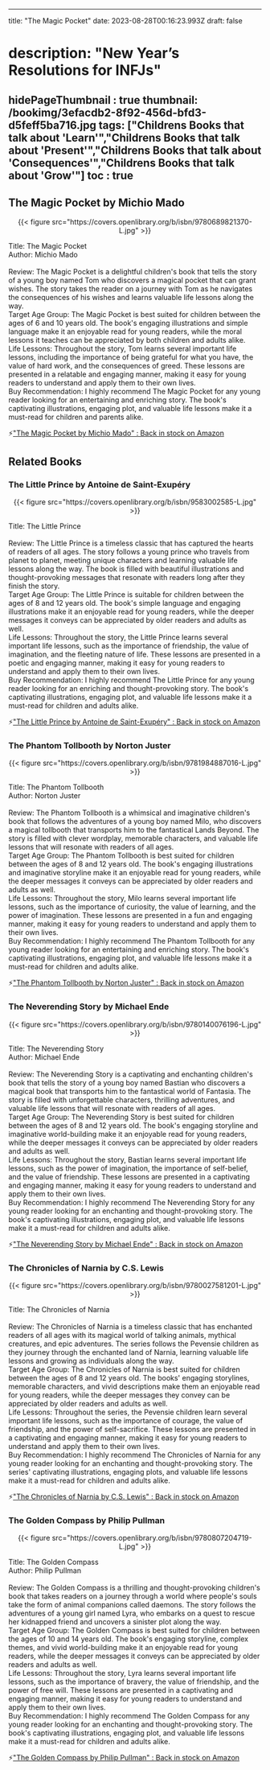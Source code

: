 
---
title: "The Magic Pocket"
date: 2023-08-28T00:16:23.993Z
draft: false
# description: "New Year’s Resolutions for INFJs"
hidePageThumbnail : true
thumbnail: /bookimg/3efacdb2-8f92-456d-bfd3-d5feff5ba716.jpg
tags: ["Childrens Books that talk about 'Learn'","Childrens Books that talk about 'Present'","Childrens Books that talk about 'Consequences'","Childrens Books that talk about 'Grow'"]
toc : true
---
## The Magic Pocket by Michio Mado

<center>
{{< figure src="https://covers.openlibrary.org/b/isbn/9780689821370-L.jpg" >}}
</center>

Title: The Magic Pocket</br>
Author: Michio Mado</br></br>
Review: The Magic Pocket is a delightful children's book that tells the story of a young boy named Tom who discovers a magical pocket that can grant wishes. The story takes the reader on a journey with Tom as he navigates the consequences of his wishes and learns valuable life lessons along the way.</br>
Target Age Group: The Magic Pocket is best suited for children between the ages of 6 and 10 years old. The book's engaging illustrations and simple language make it an enjoyable read for young readers, while the moral lessons it teaches can be appreciated by both children and adults alike.</br>
Life Lessons: Throughout the story, Tom learns several important life lessons, including the importance of being grateful for what you have, the value of hard work, and the consequences of greed. These lessons are presented in a relatable and engaging manner, making it easy for young readers to understand and apply them to their own lives.</br>
Buy Recommendation: I highly recommend The Magic Pocket for any young reader looking for an entertaining and enriching story. The book's captivating illustrations, engaging plot, and valuable life lessons make it a must-read for children and parents alike.</br>

<p>⚡<a id="aflink" href="https://www.amazon.com/gp/search?ie=UTF8&tag=klayu00-20&linkCode=ur2&linkId=6639bed89a8ad8dd2705e40644eb43d3&camp=1789&creative=9325&index=books&keywords=The Magic Pocket by Michio Mado" class="one" target="_blank" title='"The Magic Pocket by Michio Mado" : Back in stock on Amazon'>"The Magic Pocket by Michio Mado" : Back in stock on Amazon</a></p>

## Related Books
### The Little Prince by Antoine de Saint-Exupéry
<center>
{{< figure src="https://covers.openlibrary.org/b/isbn/9583002585-L.jpg" >}}
</center>

Title: The Little Prince</br></br>
Review: The Little Prince is a timeless classic that has captured the hearts of readers of all ages. The story follows a young prince who travels from planet to planet, meeting unique characters and learning valuable life lessons along the way. The book is filled with beautiful illustrations and thought-provoking messages that resonate with readers long after they finish the story.</br>
Target Age Group: The Little Prince is suitable for children between the ages of 8 and 12 years old. The book's simple language and engaging illustrations make it an enjoyable read for young readers, while the deeper messages it conveys can be appreciated by older readers and adults as well.</br>
Life Lessons: Throughout the story, the Little Prince learns several important life lessons, such as the importance of friendship, the value of imagination, and the fleeting nature of life. These lessons are presented in a poetic and engaging manner, making it easy for young readers to understand and apply them to their own lives.</br>
Buy Recommendation: I highly recommend The Little Prince for any young reader looking for an enriching and thought-provoking story. The book's captivating illustrations, engaging plot, and valuable life lessons make it a must-read for children and adults alike.</br>

<p>⚡<a id="aflink" href="https://www.amazon.com/gp/search?ie=UTF8&tag=klayu00-20&linkCode=ur2&linkId=6639bed89a8ad8dd2705e40644eb43d3&camp=1789&creative=9325&index=books&keywords=The Little Prince by Antoine de Saint-Exupéry" class="one" target="_blank" title='"The Little Prince by Antoine de Saint-Exupéry" : Back in stock on Amazon'>"The Little Prince by Antoine de Saint-Exupéry" : Back in stock on Amazon</a></p>

### The Phantom Tollbooth by Norton Juster
<center>
{{< figure src="https://covers.openlibrary.org/b/isbn/9781984887016-L.jpg" >}}
</center>

Title: The Phantom Tollbooth</br>
Author: Norton Juster</br></br>
Review: The Phantom Tollbooth is a whimsical and imaginative children's book that follows the adventures of a young boy named Milo, who discovers a magical tollbooth that transports him to the fantastical Lands Beyond. The story is filled with clever wordplay, memorable characters, and valuable life lessons that will resonate with readers of all ages.</br>
Target Age Group: The Phantom Tollbooth is best suited for children between the ages of 8 and 12 years old. The book's engaging illustrations and imaginative storyline make it an enjoyable read for young readers, while the deeper messages it conveys can be appreciated by older readers and adults as well.</br>
Life Lessons: Throughout the story, Milo learns several important life lessons, such as the importance of curiosity, the value of learning, and the power of imagination. These lessons are presented in a fun and engaging manner, making it easy for young readers to understand and apply them to their own lives.</br>
Buy Recommendation: I highly recommend The Phantom Tollbooth for any young reader looking for an entertaining and enriching story. The book's captivating illustrations, engaging plot, and valuable life lessons make it a must-read for children and adults alike.</br>

<p>⚡<a id="aflink" href="https://www.amazon.com/gp/search?ie=UTF8&tag=klayu00-20&linkCode=ur2&linkId=6639bed89a8ad8dd2705e40644eb43d3&camp=1789&creative=9325&index=books&keywords=The Phantom Tollbooth by Norton Juster" class="one" target="_blank" title='"The Phantom Tollbooth by Norton Juster" : Back in stock on Amazon'>"The Phantom Tollbooth by Norton Juster" : Back in stock on Amazon</a></p>

### The Neverending Story by Michael Ende
<center>
{{< figure src="https://covers.openlibrary.org/b/isbn/9780140076196-L.jpg" >}}
</center>

Title: The Neverending Story</br>
Author: Michael Ende</br></br>
Review: The Neverending Story is a captivating and enchanting children's book that tells the story of a young boy named Bastian who discovers a magical book that transports him to the fantastical world of Fantasia. The story is filled with unforgettable characters, thrilling adventures, and valuable life lessons that will resonate with readers of all ages.</br>
Target Age Group: The Neverending Story is best suited for children between the ages of 8 and 12 years old. The book's engaging storyline and imaginative world-building make it an enjoyable read for young readers, while the deeper messages it conveys can be appreciated by older readers and adults as well.</br>
Life Lessons: Throughout the story, Bastian learns several important life lessons, such as the power of imagination, the importance of self-belief, and the value of friendship. These lessons are presented in a captivating and engaging manner, making it easy for young readers to understand and apply them to their own lives.</br>
Buy Recommendation: I highly recommend The Neverending Story for any young reader looking for an enchanting and thought-provoking story. The book's captivating illustrations, engaging plot, and valuable life lessons make it a must-read for children and adults alike.</br>

<p>⚡<a id="aflink" href="https://www.amazon.com/gp/search?ie=UTF8&tag=klayu00-20&linkCode=ur2&linkId=6639bed89a8ad8dd2705e40644eb43d3&camp=1789&creative=9325&index=books&keywords=The Neverending Story by Michael Ende" class="one" target="_blank" title='"The Neverending Story by Michael Ende" : Back in stock on Amazon'>"The Neverending Story by Michael Ende" : Back in stock on Amazon</a></p>

### The Chronicles of Narnia by C.S. Lewis
<center>
{{< figure src="https://covers.openlibrary.org/b/isbn/9780027581201-L.jpg" >}}
</center>

Title: The Chronicles of Narnia</br></br>
Review: The Chronicles of Narnia is a timeless classic that has enchanted readers of all ages with its magical world of talking animals, mythical creatures, and epic adventures. The series follows the Pevensie children as they journey through the enchanted land of Narnia, learning valuable life lessons and growing as individuals along the way.</br>
Target Age Group: The Chronicles of Narnia is best suited for children between the ages of 8 and 12 years old. The books' engaging storylines, memorable characters, and vivid descriptions make them an enjoyable read for young readers, while the deeper messages they convey can be appreciated by older readers and adults as well.</br>
Life Lessons: Throughout the series, the Pevensie children learn several important life lessons, such as the importance of courage, the value of friendship, and the power of self-sacrifice. These lessons are presented in a captivating and engaging manner, making it easy for young readers to understand and apply them to their own lives.</br>
Buy Recommendation: I highly recommend The Chronicles of Narnia for any young reader looking for an enchanting and thought-provoking story. The series' captivating illustrations, engaging plots, and valuable life lessons make it a must-read for children and adults alike.</br>

<p>⚡<a id="aflink" href="https://www.amazon.com/gp/search?ie=UTF8&tag=klayu00-20&linkCode=ur2&linkId=6639bed89a8ad8dd2705e40644eb43d3&camp=1789&creative=9325&index=books&keywords=The Chronicles of Narnia by C.S. Lewis" class="one" target="_blank" title='"The Chronicles of Narnia by C.S. Lewis" : Back in stock on Amazon'>"The Chronicles of Narnia by C.S. Lewis" : Back in stock on Amazon</a></p>

### The Golden Compass by Philip Pullman
<center>
{{< figure src="https://covers.openlibrary.org/b/isbn/9780807204719-L.jpg" >}}
</center>

Title: The Golden Compass</br>
Author: Philip Pullman</br></br>
Review: The Golden Compass is a thrilling and thought-provoking children's book that takes readers on a journey through a world where people's souls take the form of animal companions called daemons. The story follows the adventures of a young girl named Lyra, who embarks on a quest to rescue her kidnapped friend and uncovers a sinister plot along the way.</br>
Target Age Group: The Golden Compass is best suited for children between the ages of 10 and 14 years old. The book's engaging storyline, complex themes, and vivid world-building make it an enjoyable read for young readers, while the deeper messages it conveys can be appreciated by older readers and adults as well.</br>
Life Lessons: Throughout the story, Lyra learns several important life lessons, such as the importance of bravery, the value of friendship, and the power of free will. These lessons are presented in a captivating and engaging manner, making it easy for young readers to understand and apply them to their own lives.</br>
Buy Recommendation: I highly recommend The Golden Compass for any young reader looking for an enchanting and thought-provoking story. The book's captivating illustrations, engaging plot, and valuable life lessons make it a must-read for children and adults alike.</br>

<p>⚡<a id="aflink" href="https://www.amazon.com/gp/search?ie=UTF8&tag=klayu00-20&linkCode=ur2&linkId=6639bed89a8ad8dd2705e40644eb43d3&camp=1789&creative=9325&index=books&keywords=The Golden Compass by Philip Pullman" class="one" target="_blank" title='"The Golden Compass by Philip Pullman" : Back in stock on Amazon'>"The Golden Compass by Philip Pullman" : Back in stock on Amazon</a></p>
